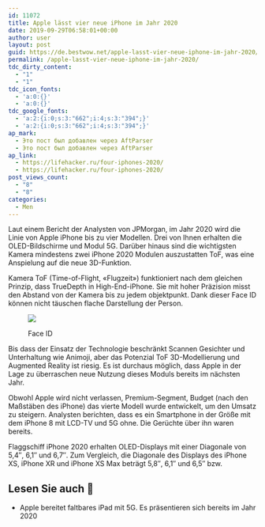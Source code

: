 ```yaml
---
id: 11072
title: Apple lässt vier neue iPhone im Jahr 2020
date: 2019-09-29T06:58:01+00:00
author: user
layout: post
guid: https://de.bestwow.net/apple-lasst-vier-neue-iphone-im-jahr-2020/
permalink: /apple-lasst-vier-neue-iphone-im-jahr-2020/
tdc_dirty_content:
  - "1"
  - "1"
tdc_icon_fonts:
  - 'a:0:{}'
  - 'a:0:{}'
tdc_google_fonts:
  - 'a:2:{i:0;s:3:"662";i:4;s:3:"394";}'
  - 'a:2:{i:0;s:3:"662";i:4;s:3:"394";}'
ap_mark:
  - Это пост был добавлен через AftParser
  - Это пост был добавлен через AftParser
ap_link:
  - https://lifehacker.ru/four-iphones-2020/
  - https://lifehacker.ru/four-iphones-2020/
post_views_count:
  - "8"
  - "8"
categories:
  - Men
---
```

Laut einem Bericht der Analysten von JPMorgan, im Jahr 2020 wird die Linie von Apple iPhone bis zu vier Modellen. Drei von Ihnen erhalten die OLED-Bildschirme und Modul 5G. Darüber hinaus sind die wichtigsten Kamera mindestens zwei iPhone 2020 Modulen auszustatten ToF, was eine Anspielung auf die neue 3D-Funktion.

Kamera ToF (Time-of-Flight, «Flugzeit») funktioniert nach dem gleichen Prinzip, dass TrueDepth in High-End-iPhone. Sie mit hoher Präzision misst den Abstand von der Kamera bis zu jedem objektpunkt. Dank dieser Face ID können nicht täuschen flache Darstellung der Person.<figure>

![](https://de.bestwow.net/wp-content/uploads/2019/09/apple-vypustit-chetyre-novyh-iphone-v-2020-godu-1.jpg) <figcaption>Face ID</figcaption></figure> 

Bis dass der Einsatz der Technologie beschränkt Scannen Gesichter und Unterhaltung wie Animoji, aber das Potenzial ToF 3D-Modellierung und Augmented Reality ist riesig. Es ist durchaus möglich, dass Apple in der Lage zu überraschen neue Nutzung dieses Moduls bereits im nächsten Jahr.

Obwohl Apple wird nicht verlassen, Premium-Segment, Budget (nach den Maßstäben des iPhone) das vierte Modell wurde entwickelt, um den Umsatz zu steigern. Analysten berichten, dass es ein Smartphone in der Größe mit dem iPhone 8 mit LCD-TV und 5G ohne. Die Gerüchte über ihn waren bereits.

Flaggschiff iPhone 2020 erhalten OLED-Displays mit einer Diagonale von 5,4&#8243;, 6,1&#8243; und 6,7&#8243;. Zum Vergleich, die Diagonale des Displays des iPhone XS, iPhone XR und iPhone XS Max beträgt 5,8&#8243;, 6,1&#8243; und 6,5&#8243; bzw.

<div>
  <h2 class="read-also__title">
    <span>Lesen Sie auch</span> <span>🧐 </span>
  </h2>
  
  <ul class="read-also__list">
    <li>
      Apple bereitet faltbares iPad mit 5G. Es präsentieren sich bereits im Jahr 2020
    </li>
  </ul>
</div>